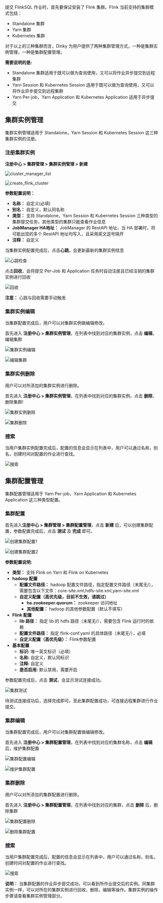 提交 FlinkSQL 作业时，首先要保证安装了 Flink 集群。Flink 当前支持的集群模式包括：

- Standalone 集群
- Yarn 集群
- Kubernetes 集群

对于以上的三种集群而言，Dinky 为用户提供了两种集群管理方式，一种是集群实例管理，一种是集群配置管理。

**需要说明的是:**

- Standalone 集群适用于既可以做为查询使用，又可以将作业异步提交到远程集群
- Yarn Session 和 Kubernetes Session 适用于既可以做为查询使用，又可以将作业异步提交到远程集群
- Yarn Per-job，Yarn Application 和 Kubernetes Application 适用于异步提交

## 集群实例管理

集群实例管理适用于 Standalone，Yarn Session 和 Kubernetes Session 这三种集群实例的注册。

### 注册集群实例

**注册中心 > 集群管理 > 集群实例管理 > 新建**

![cluster_manager_list](http://www.aiwenmo.com/dinky/docs/zh-CN/administrator-guide/registerCenter/cluster_manager/cluster_manager_list.png)

![create_flink_cluster](http://www.aiwenmo.com/dinky/docs/zh-CN/administrator-guide/registerCenter/cluster_manager/create_flink_cluster.png)

**参数配置说明：** 

- **名称：** 自定义(必填)
- **别名：** 自定义，默认同名称
- **类型：** 支持 Standalone，Yarn Session 和 Kubernetes Session 三种类型的集群提交任务，其他类型的集群只能查看作业信息
- **JobManager HA地址：** JobManager 的 RestAPI 地址，当 HA 部署时，将可能出现的多个 RestAPI 地址均写入，且采用英文逗号隔开
- **注释：** 自定义

当集群实例配置完成后，点击**心跳**，会更新最新的集群实例信息

![心跳检查](http://www.aiwenmo.com/dinky/dev/docs/%E5%BF%83%E8%B7%B3%E6%A3%80%E6%9F%A5.png)

点击**回收**，会将提交 Per-Job 和 Application 任务时自动注册且已经注销的集群实例进行回收

![回收](http://www.aiwenmo.com/dinky/dev/docs/%E5%9B%9E%E6%94%B6.png)

**注意：** 心跳与回收需要手动触发


### 集群实例编辑

当集群配置完成后，用户可以对集群实例做编辑修改。

首先进入 **注册中心 > 集群实例管理**，在列表中找到对应的集群实例，点击 **编辑**，编辑集群

![集群实例编辑](http://www.aiwenmo.com/dinky/dev/docs/%E9%9B%86%E7%BE%A4%E5%AE%9E%E4%BE%8B%E7%BC%96%E8%BE%91.png)

![编辑集群](http://www.aiwenmo.com/dinky/dev/docs/%E7%BC%96%E8%BE%91%E9%9B%86%E7%BE%A4.png)

### 集群实例删除

用户可以对所添加的集群实例进行删除。

首先进入 **注册中心 > 集群实例管理**，在列表中找到对应的集群实例，点击 **删除**，删除集群!

![集群实例删除](http://www.aiwenmo.com/dinky/dev/docs/%E9%9B%86%E7%BE%A4%E5%AE%9E%E4%BE%8B%E5%88%A0%E9%99%A4.png)

![集群删除](http://www.aiwenmo.com/dinky/dev/docs/%E9%9B%86%E7%BE%A4%E5%88%A0%E9%99%A4.png)

### 搜索

当用户集群实例配置完成后，配置的信息会显示在列表中，用户可以通过名称，别名，创建时间对配置的作业进行查找。

![搜索](http://www.aiwenmo.com/dinky/dev/docs/%E6%90%9C%E7%B4%A2.png)

## 集群配置管理

集群配置管理适用于 Yarn Per-job，Yarn Application 和 Kubernetes Application 这三种类型配置。

### 集群配置

首先进入**注册中心 > 集群管理 > 集群配置管理**，点击 **新建** 后，可以创建集群配置，参数配置完成后，点击 **测试** 及 **完成** 即可。

![创建集群配置1](http://www.aiwenmo.com/dinky/dev/docs/%E5%88%9B%E5%BB%BA%E9%9B%86%E7%BE%A4%E9%85%8D%E7%BD%AE1.png)

![创建集群配置2](http://www.aiwenmo.com/dinky/dev/docs/%E5%88%9B%E5%BB%BA%E9%9B%86%E7%BE%A4%E9%85%8D%E7%BD%AE2.png)

**参数配置说明:**

- **类型：** 支持 Flink on Yarn 和 Flink on Kubernetes
- **hadoop 配置**
  - **配置文件路径：** hadoop 配置文件路径，指定配置文件路径（末尾无/），需要包含以下文件：core-site.xml,hdfs-site.xml,yarn-site.xml
  - **自定义配置（高优先级，目前不生效，请跳过）**
    - **ha.zookeeper.quorum：** zookeeper 访问地址
    - **其他配置：** hadoop 的其他参数配置（默认不填写）
- **Flink 配置**
  - **lib 路径：** 指定 lib 的 hdfs 路径（末尾无/），需要包含 Flink 运行时的依赖
  - **配置文件路径：** 指定 flink-conf.yaml 的具体路径（末尾无/），必填
  - **自定义配置（高优先级）：** Flink参数配置
- **基本配置**
  - **标识:** 唯一英文标识（必填）
  - **名称:** 自定义，默认同标识
  - **注释:** 自定义
  - **是否启用:** 默认禁用，需要开启

参数配置完成后，点击 **测试**，会显示测试连接成功。

![集群测试](http://www.aiwenmo.com/dinky/dev/docs/%E9%9B%86%E7%BE%A4%E6%B5%8B%E8%AF%95.png)

待测试连接成功后，选择完成即可。至此集群配置成功，可连接远程集群进行作业提交。

### 集群编辑

当集群配置完成后，用户可以对集群配置做编辑修改。

首先进入 **注册中心 > 集群配置管理**，在列表中找到对应的集群名称，点击 **编辑** 后，维护集群配置

![集群配置编辑](http://www.aiwenmo.com/dinky/dev/docs/%E9%9B%86%E7%BE%A4%E9%85%8D%E7%BD%AE%E7%BC%96%E8%BE%91.png)

![维护集群配置](http://www.aiwenmo.com/dinky/dev/docs/%E7%BB%B4%E6%8A%A4%E9%9B%86%E7%BE%A4%E9%85%8D%E7%BD%AE.png)

### 集群删除

用户可以对所添加的集群配置进行删除。

首先进入 **注册中心 > 集群配置管理**，在列表中找到对应的集群，点击 **删除** 后，删除集群

![集群配置删除](http://www.aiwenmo.com/dinky/dev/docs/%E9%9B%86%E7%BE%A4%E9%85%8D%E7%BD%AE%E5%88%A0%E9%99%A4.png)

![删除集群配置](http://www.aiwenmo.com/dinky/dev/docs/%E5%88%A0%E9%99%A4%E9%9B%86%E7%BE%A4%E9%85%8D%E7%BD%AE.png)

### 搜索

当用户集群配置完成后，配置的信息会显示在列表中，用户可以通过名称，别名，创建时间对配置的作业进行查找。

![搜索](http://www.aiwenmo.com/dinky/dev/docs/%E6%90%9C%E7%B4%A2.png)

**说明：** 当集群配置的作业异步提交成功，可以看到所作业提交后的实例。同集群实例一样，可以对所在的集群实例进行回收，删除，编辑等操作。集群实例的操作步骤请查看集群实例管理部分。

